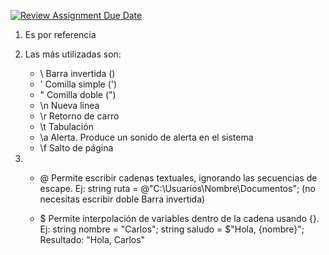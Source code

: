 [![Review Assignment Due Date](https://classroom.github.com/assets/deadline-readme-button-22041afd0340ce965d47ae6ef1cefeee28c7c493a6346c4f15d667ab976d596c.svg)](https://classroom.github.com/a/24pP-Pw_)

1) Es por referencia
2) Las más utilizadas son:
    * \\ Barra invertida (\)
    * \'    Comilla simple (')
    * \"    Comilla doble (")
    * \n	Nueva línea
    * \r	Retorno de carro
    * \t	Tabulación
    * \a    Alerta. Produce un sonido de alerta en el sistema
    * \f	Salto de página

3) 
    * @   Permite escribir cadenas textuales, ignorando las secuencias de escape.
            Ej: string ruta = @"C:\Usuarios\Nombre\Documentos";    (no necesitas escribir doble Barra invertida)

    * $   Permite interpolación de variables dentro de la cadena usando {}.
            Ej: string nombre = "Carlos";
                string saludo = $"Hola, {nombre}";      Resultado: "Hola, Carlos"



